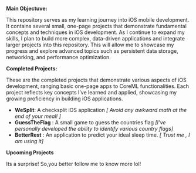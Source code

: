 **Main Objectuve:**

This repository serves as my learning journey into iOS mobile development. It contains several small, one-page projects that demonstrate fundamental concepts and techniques in iOS development. As I continue to expand my skills, I plan to build more complex, data-driven applications and integrate larger projects into this repository. This will allow me to showcase my progress and explore advanced topics such as persistent data storage, networking, and performance optimization.

**Completed Projects:**

These are the completed projects that demonstrate various aspects of iOS development, ranging basic one-page apps to CoreML functionalities. Each project reflects key concepts I’ve learned and applied, showcasing my growing proficiency in building iOS applications.

  - **WeSplit**: A checksplit iOS application  _[ Avoid any awkward math at the end of your meal! ]_
  - **GuessTheFlag** : A small game to guess the countries flag  _[I’ve personally developed the ability to identify various country flags]_
  - **BetterRest** : An application to predict your ideal sleep time.  _[ Trust me , I am using it]_

**Upcoming Projects**

Its a surprise! So,you better follow me to know more lol! 
